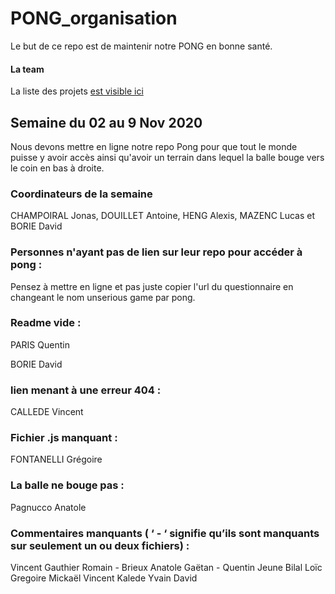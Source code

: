# PONG_organisation

Le but de ce repo est de maintenir notre PONG en bonne santé.

#### La team
La liste des projets [est visible ici](team.md)

## Semaine du 02 au 9 Nov 2020
Nous devons mettre en ligne notre repo Pong pour que tout le monde puisse y avoir accès ainsi qu'avoir un terrain dans lequel la balle bouge vers le coin en bas à droite.

### Coordinateurs de la semaine
CHAMPOIRAL Jonas, 
DOUILLET Antoine, 
HENG Alexis, 
MAZENC Lucas 
et BORIE David

### Personnes n'ayant pas de lien sur leur repo pour accéder à pong :

Pensez à mettre en ligne et pas juste copier l'url du questionnaire en changeant le nom unserious game par pong.


### Readme vide :

PARIS Quentin

BORIE David

### lien menant à une erreur 404 :

CALLEDE Vincent

### Fichier .js manquant : 

FONTANELLI Grégoire

### La balle ne bouge pas :

Pagnucco Anatole


### Commentaires manquants ( ‘ - ‘ signifie qu’ils sont manquants sur seulement un ou deux fichiers) :



Vincent Gauthier
Romain -
Brieux
Anatole
Gaëtan -
Quentin Jeune
Bilal
Loïc
Gregoire
Mickaël
Vincent Kalede
Yvain
David

